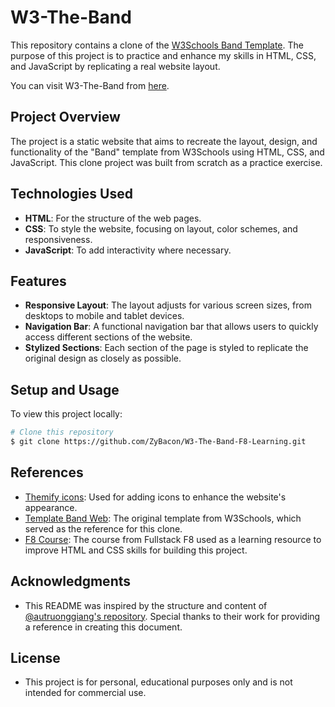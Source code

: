 # W3-The-Band

This repository contains a clone of the [W3Schools Band Template](https://www.w3schools.com/w3css/tryw3css_templates_band.htm). The purpose of this project is to practice and enhance my skills in HTML, CSS, and JavaScript by replicating a real website layout.

You can visit W3-The-Band from [here](https://zybacon.github.io/W3-The-Band-F8-Learning/).

## Project Overview

The project is a static website that aims to recreate the layout, design, and functionality of the "Band" template from W3Schools using HTML, CSS, and JavaScript. This clone project was built from scratch as a practice exercise.

## Technologies Used

-   **HTML**: For the structure of the web pages.
-   **CSS**: To style the website, focusing on layout, color schemes, and responsiveness.
-   **JavaScript**: To add interactivity where necessary.

## Features

-   **Responsive Layout**: The layout adjusts for various screen sizes, from desktops to mobile and tablet devices.
-   **Navigation Bar**: A functional navigation bar that allows users to quickly access different sections of the website.
-   **Stylized Sections**: Each section of the page is styled to replicate the original design as closely as possible.

## Setup and Usage

To view this project locally:

```bash
# Clone this repository
$ git clone https://github.com/ZyBacon/W3-The-Band-F8-Learning.git
```

## References

-   [Themify icons](https://themify.me/themify-icons): Used for adding icons to enhance the website's appearance.
-   [Template Band Web](https://www.w3schools.com/w3css/tryw3css_templates_band.htm): The original template from W3Schools, which served as the reference for this clone.
-   [F8 Course](https://fullstack.edu.vn/courses/html-css): The course from Fullstack F8 used as a learning resource to improve HTML and CSS skills for building this project.

## Acknowledgments

-   This README was inspired by the structure and content of [@autruonggiang's repository](https://github.com/autruonggiang/W3-The-Band-F8-Web-Building). Special thanks to their work for providing a reference in creating this document.

## License

-   This project is for personal, educational purposes only and is not intended for commercial use.
